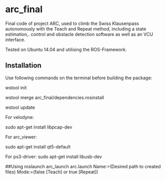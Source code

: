 # arc_final

Final code of project ARC, used to climb the Swiss Klausenpass autonomously with the Teach and Repeat method, including a state estimation,. control and obstacle detection software as well as an VCU interface.

Tested on Ubuntu 14.04 and utilising the ROS-Framework.



## Installation

Use following commands on the terminal before building the package:

wstool init

wstool merge arc_final/dependencies.rosinstall 

wstool update

For velodyne:

sudo apt-get install libpcap-dev

For arc_viewer:

sudo apt-get install qt5-default

For ps3-driver:
sudo apt-get install libusb-dev

##Using
roslaunch arc_launch arc.launch Name:=(Desired path to created files) Mode:=(false [Teach] or true [Repeat])


